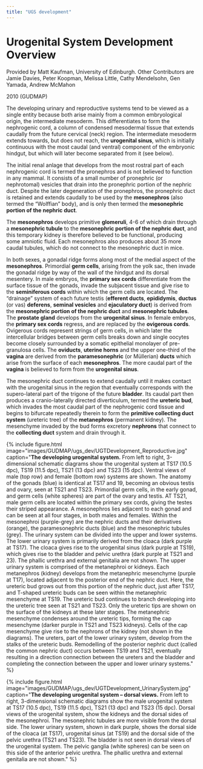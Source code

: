 ```yaml
---
title: "UGS development"
---
```


# Urogenital System Development Overview

Provided by Matt Kaufman, University of Edinburgh. Other Contributors are Jamie Davies, Peter Koopman, Melissa Little, Cathy Mendelsohn, Gen Yamada, Andrew McMahon

2010 (GUDMAP)

The developing urinary and reproductive systems tend to be viewed as a single entity because both arise mainly from a common embryological origin, the intermediate mesoderm. This differentiates to form the nephrogenic cord, a column of condensed mesodermal tissue that extends caudally from the future cervical (neck) region. The intermediate mesoderm extends towards, but does not reach, the **urogenital sinus**, which is initially continuous with the most caudal (and ventral) component of the embryonic hindgut, but which will later become separated from it (see below).

The initial renal anlage that develops from the most rostral part of each nephrogenic cord is termed the pronephros and is not believed to function in any mammal. It consists of a small number of pronephric (or nephrotomal) vesicles that drain into the pronephric portion of the nephric duct. Despite the later degeneration of the pronephros, the pronephric duct is retained and extends caudally to be used by the **mesonephros** (also termed the “Wolffian” body), and is only then termed the **mesonephric portion of the nephric duct**.

The **mesonephros** develops primitive **glomeruli**, 4-6 of which drain through a **mesonephric tubule** to the **mesonephric portion of the nephric duct**, and this temporary kidney is therefore believed to be functional, producing some amniotic fluid. Each mesonephros also produces about 35 more caudal tubules, which do not connect to the mesonephric duct in mice.

In both sexes, a gonadal ridge forms along most of the medial aspect of the **mesonephros**. Primordial **germ cells**, arising from the yolk sac, then invade the gonadal ridge by way of the wall of the hindgut and its dorsal mesentery. In male embryos, the **primary sex cords** differentiate from the surface tissue of the gonads, invade the subjacent tissue and give rise to the **seminiferous cords** within which the germ cells are located. The “drainage” system of each future testis (**efferent ducts**, **epididymis**, **ductus** (or vas) **deferens**, **seminal vesicles** and **ejaculatory duct**) is derived from the **mesonephric portion of the nephric duct** and **mesonephric tubules**. The **prostate gland** develops from the **urogenital sinus**. In female embryos, the **primary sex cords** regress, and are replaced by the **ovigerous cords**. Ovigerous cords represent strings of germ cells, in which later the intercellular bridges between germ cells breaks down and single oocytes become closely surrounded by a somatic epithelial monolayer of pre-granulosa cells. The **oviducts**, **uterine horns** and the upper one-third of the **vagina** are derived from the **paramesonephric** (or Müllerian) **ducts** which arise from the surface of each **mesonephros**. The more caudal part of the **vagina** is believed to form from the **urogenital sinus**.

The mesonephric duct continues to extend caudally until it makes contact with the urogenital sinus in the region that eventually corresponds with the supero-lateral part of the trigone of the future **bladder**. Its caudal part then produces a cranio-laterally directed diverticulum, termed the **ureteric bud**, which invades the most caudal part of the nephrogenic cord tissue and begins to bifurcate repeatedly therein to form the **primitive collecting duct system** (ureteric tree) of the **metanephros** (permanent kidney). The mesenchyme invaded by the bud forms excretory **nephrons** that connect to the **collecting duct** system and drain through it.

{%
    include figure.html
    image="images/GUDMAP/ugs_dev/UGTDevelopment_Reproductive.jpg"
    caption="**The developing urogenital system.**
From left to right, 3-dimensional schematic diagrams show the urogenital system at TS17 (10.5 dpc), TS19 (11.5 dpc), TS21 (13 dpc) and TS23 (15 dpc). Ventral views of male (top row) and female (bottom row) systems are shown. The anatomy of the gonads (blue) is identical at TS17 and 19, becoming an obvious testis and ovary, seen at TS21 and TS23. Primordial germ cells, in the early gonad, and germ cells (white spheres) are part of the ovary and testis. AT TS21, male germ cells are located within the primary sex cords, giving the testes their striped appearance. A mesonephros lies adjacent to each gonad and can be seen at all four stages, in both males and females. Within the mesonephroi (purple-grey) are the nephric ducts and their derivatives (orange), the paramesonephric ducts (blue) and the mesonephric tubules (grey). The urinary system can be divided into the upper and lower systems. The lower urinary system is primarily derived from the cloaca (dark purple at TS17). The cloaca gives rise to the urogenital sinus (dark purple at TS19), which gives rise to the bladder and pelvic urethra (dark purple at TS21 and 23). The phallic urethra and external genitalia are not shown. The upper urinary system is comprised of the metanephroi or kidneys. Each metanephros (kidney) develops from the metanephric mesenchyme (purple at T17), located adjacent to the posterior end of the nephric duct. Here, the ureteric bud grows out from this portion of the nephric duct, just after TS17, and T-shaped ureteric buds can be seen within the metanephric mesenchyme at TS19. The ureteric bud continues to branch developing into the ureteric tree seen at TS21 and TS23. Only the ureteric tips are shown on the surface of the kidneys at these later stages. The metanephric mesenchyme condenses around the ureteric tips, forming the cap mesenchyme (darker purple in TS21 and TS23 kidneys). Cells of the cap mesenchyme give rise to the nephrons of the kidney (not shown in the diagrams). The ureters, part of the lower urinary system, develop from the stalks of the ureteric buds. Remodelling of the posterior nephric duct (called the common nephric duct) occurs between TS19 and TS21, eventually resulting in a direction connection between the ureters and the bladder and completing the connection between the upper and lower urinary systems."
%}

{%
    include figure.html
    image="images/GUDMAP/ugs_dev/UGTDevelopment_UrinarySystem.jpg"
    caption="**The developing urogenital system – dorsal views.**
From left to right, 3-dimensional schematic diagrams show the male urogenital system at TS17 (10.5 dpc), TS19 (11.5 dpc), TS21 (13 dpc) and TS23 (15 dpc). Dorsal views of the urogenital system, show the kidneys and the dorsal sides of the mesonephroi. The mesonephric tubules are more visible from the dorsal side. The lower urinary system, shown in dark purple, shows the dorsal side of the cloaca (at TS17), urogenital sinus (at TS19) and the dorsal side of the pelvic urethra (TS21 and TS23). The bladder is not seen in dorsal views of the urogenital system. The pelvic ganglia (white spheres) can be seen on this side of the anterior pelvic urethra. The phallic urethra and external genitalia are not shown."
%}